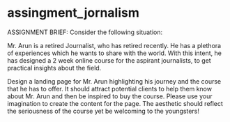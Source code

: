 # assingment_jornalism
ASSIGNMENT BRIEF:
Consider the following situation:

Mr. Arun is a retired Journalist, who has retired recently. He has a plethora of experiences which he wants to share with the world. With this intent, he has designed a 2 week online course for the aspirant journalists, to get practical insights about the field.

Design a landing page for Mr. Arun highlighting his journey and the course that he has to offer. It should attract potential clients to help them know about Mr. Arun and then be inspired to buy the course. Please use your imagination to create the content for the page. The aesthetic should reflect the seriousness of the course yet be welcoming to the youngsters!
